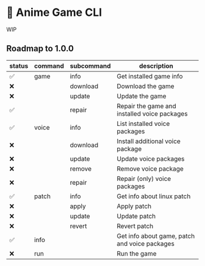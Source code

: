 # 🦀 Anime Game CLI

WIP

## Roadmap to 1.0.0

| status | command | subcommand | description |
| - | - | - | - |
| ✅ | game | info | Get installed game info |
| ❌ | | download | Download the game |
| ❌ | | update | Update the game |
| ✅ | | repair | Repair the game and installed voice packages |
| ✅ | voice | info | List installed voice packages |
| ❌ | | download | Install additional voice package |
| ❌ | | update | Update voice packages |
| ❌ | | remove | Remove voice package |
| ❌ | | repair | Repair (only) voice packages |
| ✅ | patch | info | Get info about linux patch |
| ❌ | | apply | Apply patch |
| ❌ | | update | Update patch |
| ❌ | | revert | Revert patch |
| ✅ | info | | Get info about game, patch and voice packages |
| ❌ | run | | Run the game |
